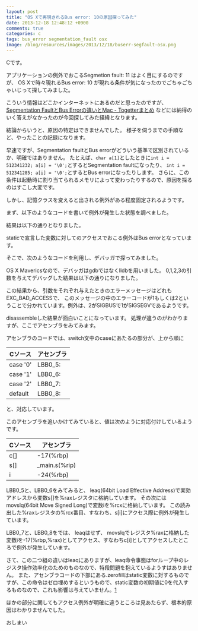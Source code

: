 ```yaml
---
layout: post
title: "OS Xで再現されるBus error: 10の原因探ってみた"
date: 2013-12-18 12:48:12 +0900
comments: true
categories: c
tags: bus_error segmentation_fault osx
image: /blog/resources/images/2013/12/18/buserr-segfault-osx.png
---
```

Cです。

アプリケーションの例外でおこるSegmetion fault: 11 はよく目にするのですが、
OS Xで時々現れるBus error: 10 が現れる条件が気になったのでごちゃごちゃいじって探してみました。

こういう情報はどこかインターネットにあるのだと思ったのですが、
[Segmentation FaultとBus Errorの違いとMac - Togetterまとめ](http://togetter.com/li/253717)
などには納得のいく答えがなかったのが今回探してみた経緯となります。

結論からいうと、原因の特定はできませんでした。
様子を伺うまでの手順など、やったことの記録になります。

<!-- more -->
早速ですが、Segmentation faultとBus errorがどういう基準で区別されているか、明確ではありません。
たとえば、`char a[1]`としたときに`int i = 512341232; a[i] = '\0';`とするとSegmentation faultになったり、
`int i = 512341285; a[i] = '\0';`とするとBus errorになったりします。
さらに、この条件は起動時に割り当てられるメモリによって変わったりするので、原因を探るのはすこし大変です。

しかし、記憶クラスを変えると出される例外がある程度固定されるようです。

まず、以下のようなコードを書いて例外が発生した状態を調べました。
<script async src="https://gist.github.com/mzyy94/8016375.js"></script>

結果は以下の通りとなりました。
<script async src="https://gist.github.com/mzyy94/8017126.js"></script>

staticで宣言した変数に対してのアクセスでおこる例外はBus errorとなっています。

そこで、次のようなコードを利用し、デバッガで探ってみました。
<script async src="https://gist.github.com/mzyy94/8017103.js"></script>

OS X Mavericsなので、デバッガはgdbではなくlldbを用いました。
0,1,2,3の引数を与えてデバッグした結果は以下の通りになりました。
<script async src="https://gist.github.com/mzyy94/8017373.js"></script>

この結果から、引数をそれぞれ与えたときのエラーメッセージはどれもEXC_BAD_ACCESSで、
このメッセージの中のエラーコードが1もしくは2ということで分かれています。例外は、2がSIGBUSで1がSIGSEGVであるようです。

disassembleした結果が面白いことになっています。
処理が違うのがわかりますが、ここでアセンブラをみてみます。
<script async src="https://gist.github.com/mzyy94/8017712.js"></script>

アセンブラのコードでは、switch文中のcaseにあたるの部分が、上から順に

Cソース |アセンブラ
--------|---------
case '0'|LBB0_5:
case '1'|LBB0_6:
case '2'|LBB0_7:
default |LBB0_8:

と、対応しています。

このアセンブラを追いかけてみていると、値は次のように対応付けしているようです。

Cソース |アセンブラ
--------|---------
c[]     | -17(%rbp)
s[]     | _main.s(%rip)
i       | -24(%rbp)


LBB0_5と、LBB0_6をみてみると、
leaq(64bit Load Effective Address)で実効アドレスから変数s[]を%raxレジスタに格納しています。
その次にはmovslq(64bit Move Signed Long)で変数iを%rcxに格納しています。
この読み出した%raxレジスタの%rcx番目、すなわち、s[i]にアクセス際に例外が発生しています。

LBB0_7と、LBB0_8をでは、
leaqはせず、
movslqでレジスタ%raxに格納した変数iを-17(%rbp,%rax)としてアクセス、すなわちc[i]としてアクセスしたところで例外が発生しています。

さて、この二つ組の違いはleaqにありますが、leaq命令事態はforループ中のレジスタ操作効率化のためのものなので、特段問題を抱えているようすはありません。
また、アセンブラコードの下部にある.zerofillはstatic変数に対するものですが、この命令はゼロ埋めするというもので、static変数の初期値に0を代入するものなので、これも影響は与えていません。[1][1]

ほかの部分に関してもアクセス例外が明確に違うところは見あたらず、根本的原因はわかりませんでした。

おしまい

[1]: https://developer.apple.com/library/mac/documentation/DeveloperTools/Reference/Assembler/040-Assembler_Directives/asm_directives.html "OS X "
